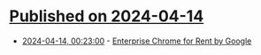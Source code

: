 # [Published on 2024-04-14](index.md)

* [2024-04-14, 00:23:00](https://soylentnews.org/article.pl?sid=24/04/12/2134249&from=rss) - [Enterprise Chrome for Rent by Google](https://soylentnews.org/article.pl?sid=24/04/12/2134249&from=rss)
